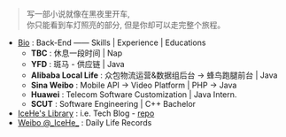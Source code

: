 <!-- > 好记性不如烂博客 -->

<!-- Done is better than perfect. -->

> 写一部小说就像在黑夜里开车, <br/>你只能看到车灯照亮的部分, 但是你却可以走完整个旅程。

<!-- <br/><br/>—— E.L. Doctorow -->

- [Bio](https://github.com/IceHe/lib/blob/master/past/bio.md) : Back-End —— Skills | Experience | Educations
    - **TBC** : 休息一段时间 | Nap
    - **YFD** : 斑马 - 供应链 | Java
    - **Alibaba Local Life** : 众包物流运营&数据组后台 → 蜂鸟跑腿前台 | Java
    - **Sina Weibo** : Mobile API → Video Platform | PHP → Java
    - **Huawei** : Telecom Software Customization | Java Intern.
    - **SCUT** : Software Engineering | C++ Bachelor 
- [IceHe's Library](https://icehe.xyz/#/) : i.e. Tech Blog - [repo](https://github.com/IceHe/lib)
- [Weibo @\_IceHe\_](https://weibo.com/icedes) : Daily Life Records

<!-- ### Hi there 👋 -->

<!--
**IceHe/IceHe** is a ✨ _special_ ✨ repository because its `README.md` (this file) appears on your GitHub profile.

Here are some ideas to get you started:

- 🔭 I’m currently working on ...
- 🌱 I’m currently learning ...
- 👯 I’m looking to collaborate on ...
- 🤔 I’m looking for help with ...
- 💬 Ask me about ...
- 📫 How to reach me: ...
- 😄 Pronouns: ...
- ⚡ Fun fact: ...
-->

